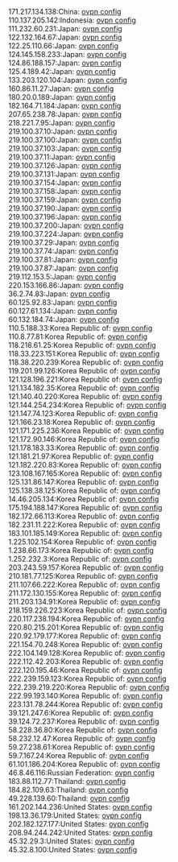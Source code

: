 171.217.134.138:China: [ovpn config](vpn/171_217_134_138.ovpn)  
110.137.205.142:Indonesia: [ovpn config](vpn/110_137_205_142.ovpn)  
111.232.60.231:Japan: [ovpn config](vpn/111_232_60_231.ovpn)  
122.132.164.67:Japan: [ovpn config](vpn/122_132_164_67.ovpn)  
122.25.110.66:Japan: [ovpn config](vpn/122_25_110_66.ovpn)  
124.145.158.233:Japan: [ovpn config](vpn/124_145_158_233.ovpn)  
124.86.188.157:Japan: [ovpn config](vpn/124_86_188_157.ovpn)  
125.4.189.42:Japan: [ovpn config](vpn/125_4_189_42.ovpn)  
133.203.120.104:Japan: [ovpn config](vpn/133_203_120_104.ovpn)  
160.86.11.27:Japan: [ovpn config](vpn/160_86_11_27.ovpn)  
180.20.0.189:Japan: [ovpn config](vpn/180_20_0_189.ovpn)  
182.164.71.184:Japan: [ovpn config](vpn/182_164_71_184.ovpn)  
207.65.238.78:Japan: [ovpn config](vpn/207_65_238_78.ovpn)  
218.221.7.95:Japan: [ovpn config](vpn/218_221_7_95.ovpn)  
219.100.37.10:Japan: [ovpn config](vpn/219_100_37_10.ovpn)  
219.100.37.100:Japan: [ovpn config](vpn/219_100_37_100.ovpn)  
219.100.37.103:Japan: [ovpn config](vpn/219_100_37_103.ovpn)  
219.100.37.11:Japan: [ovpn config](vpn/219_100_37_11.ovpn)  
219.100.37.126:Japan: [ovpn config](vpn/219_100_37_126.ovpn)  
219.100.37.131:Japan: [ovpn config](vpn/219_100_37_131.ovpn)  
219.100.37.154:Japan: [ovpn config](vpn/219_100_37_154.ovpn)  
219.100.37.158:Japan: [ovpn config](vpn/219_100_37_158.ovpn)  
219.100.37.159:Japan: [ovpn config](vpn/219_100_37_159.ovpn)  
219.100.37.190:Japan: [ovpn config](vpn/219_100_37_190.ovpn)  
219.100.37.196:Japan: [ovpn config](vpn/219_100_37_196.ovpn)  
219.100.37.200:Japan: [ovpn config](vpn/219_100_37_200.ovpn)  
219.100.37.224:Japan: [ovpn config](vpn/219_100_37_224.ovpn)  
219.100.37.29:Japan: [ovpn config](vpn/219_100_37_29.ovpn)  
219.100.37.74:Japan: [ovpn config](vpn/219_100_37_74.ovpn)  
219.100.37.81:Japan: [ovpn config](vpn/219_100_37_81.ovpn)  
219.100.37.87:Japan: [ovpn config](vpn/219_100_37_87.ovpn)  
219.112.153.5:Japan: [ovpn config](vpn/219_112_153_5.ovpn)  
220.153.166.86:Japan: [ovpn config](vpn/220_153_166_86.ovpn)  
36.2.74.83:Japan: [ovpn config](vpn/36_2_74_83.ovpn)  
60.125.92.83:Japan: [ovpn config](vpn/60_125_92_83.ovpn)  
60.127.61.134:Japan: [ovpn config](vpn/60_127_61_134.ovpn)  
60.132.184.74:Japan: [ovpn config](vpn/60_132_184_74.ovpn)  
110.5.188.33:Korea Republic of: [ovpn config](vpn/110_5_188_33.ovpn)  
110.8.77.81:Korea Republic of: [ovpn config](vpn/110_8_77_81.ovpn)  
118.218.61.25:Korea Republic of: [ovpn config](vpn/118_218_61_25.ovpn)  
118.33.223.151:Korea Republic of: [ovpn config](vpn/118_33_223_151.ovpn)  
118.38.220.239:Korea Republic of: [ovpn config](vpn/118_38_220_239.ovpn)  
119.201.99.126:Korea Republic of: [ovpn config](vpn/119_201_99_126.ovpn)  
121.128.196.221:Korea Republic of: [ovpn config](vpn/121_128_196_221.ovpn)  
121.134.182.35:Korea Republic of: [ovpn config](vpn/121_134_182_35.ovpn)  
121.140.40.220:Korea Republic of: [ovpn config](vpn/121_140_40_220.ovpn)  
121.144.254.234:Korea Republic of: [ovpn config](vpn/121_144_254_234.ovpn)  
121.147.74.123:Korea Republic of: [ovpn config](vpn/121_147_74_123.ovpn)  
121.166.23.18:Korea Republic of: [ovpn config](vpn/121_166_23_18.ovpn)  
121.171.225.236:Korea Republic of: [ovpn config](vpn/121_171_225_236.ovpn)  
121.172.90.146:Korea Republic of: [ovpn config](vpn/121_172_90_146.ovpn)  
121.178.183.33:Korea Republic of: [ovpn config](vpn/121_178_183_33.ovpn)  
121.181.21.97:Korea Republic of: [ovpn config](vpn/121_181_21_97.ovpn)  
121.182.220.83:Korea Republic of: [ovpn config](vpn/121_182_220_83.ovpn)  
123.108.167.165:Korea Republic of: [ovpn config](vpn/123_108_167_165.ovpn)  
125.131.86.147:Korea Republic of: [ovpn config](vpn/125_131_86_147.ovpn)  
125.138.38.125:Korea Republic of: [ovpn config](vpn/125_138_38_125.ovpn)  
14.46.205.134:Korea Republic of: [ovpn config](vpn/14_46_205_134.ovpn)  
175.194.188.147:Korea Republic of: [ovpn config](vpn/175_194_188_147.ovpn)  
182.172.66.113:Korea Republic of: [ovpn config](vpn/182_172_66_113.ovpn)  
182.231.11.222:Korea Republic of: [ovpn config](vpn/182_231_11_222.ovpn)  
183.101.185.149:Korea Republic of: [ovpn config](vpn/183_101_185_149.ovpn)  
1.225.102.154:Korea Republic of: [ovpn config](vpn/1_225_102_154.ovpn)  
1.238.66.173:Korea Republic of: [ovpn config](vpn/1_238_66_173.ovpn)  
1.252.232.3:Korea Republic of: [ovpn config](vpn/1_252_232_3.ovpn)  
203.243.59.157:Korea Republic of: [ovpn config](vpn/203_243_59_157.ovpn)  
210.181.77.125:Korea Republic of: [ovpn config](vpn/210_181_77_125.ovpn)  
211.107.66.222:Korea Republic of: [ovpn config](vpn/211_107_66_222.ovpn)  
211.172.130.155:Korea Republic of: [ovpn config](vpn/211_172_130_155.ovpn)  
211.203.134.91:Korea Republic of: [ovpn config](vpn/211_203_134_91.ovpn)  
218.159.226.223:Korea Republic of: [ovpn config](vpn/218_159_226_223.ovpn)  
220.117.238.194:Korea Republic of: [ovpn config](vpn/220_117_238_194.ovpn)  
220.80.215.201:Korea Republic of: [ovpn config](vpn/220_80_215_201.ovpn)  
220.92.179.177:Korea Republic of: [ovpn config](vpn/220_92_179_177.ovpn)  
221.154.70.248:Korea Republic of: [ovpn config](vpn/221_154_70_248.ovpn)  
222.104.149.128:Korea Republic of: [ovpn config](vpn/222_104_149_128.ovpn)  
222.112.42.203:Korea Republic of: [ovpn config](vpn/222_112_42_203.ovpn)  
222.120.195.46:Korea Republic of: [ovpn config](vpn/222_120_195_46.ovpn)  
222.239.159.123:Korea Republic of: [ovpn config](vpn/222_239_159_123.ovpn)  
222.239.219.220:Korea Republic of: [ovpn config](vpn/222_239_219_220.ovpn)  
222.99.193.140:Korea Republic of: [ovpn config](vpn/222_99_193_140.ovpn)  
223.131.78.244:Korea Republic of: [ovpn config](vpn/223_131_78_244.ovpn)  
39.121.247.6:Korea Republic of: [ovpn config](vpn/39_121_247_6.ovpn)  
39.124.72.237:Korea Republic of: [ovpn config](vpn/39_124_72_237.ovpn)  
58.228.36.80:Korea Republic of: [ovpn config](vpn/58_228_36_80.ovpn)  
58.232.12.47:Korea Republic of: [ovpn config](vpn/58_232_12_47.ovpn)  
59.27.238.61:Korea Republic of: [ovpn config](vpn/59_27_238_61.ovpn)  
59.7.167.24:Korea Republic of: [ovpn config](vpn/59_7_167_24.ovpn)  
61.101.186.204:Korea Republic of: [ovpn config](vpn/61_101_186_204.ovpn)  
46.8.46.116:Russian Federation: [ovpn config](vpn/46_8_46_116.ovpn)  
183.88.112.77:Thailand: [ovpn config](vpn/183_88_112_77.ovpn)  
184.82.109.63:Thailand: [ovpn config](vpn/184_82_109_63.ovpn)  
49.228.139.60:Thailand: [ovpn config](vpn/49_228_139_60.ovpn)  
161.202.144.236:United States: [ovpn config](vpn/161_202_144_236.ovpn)  
198.13.36.179:United States: [ovpn config](vpn/198_13_36_179.ovpn)  
202.182.127.177:United States: [ovpn config](vpn/202_182_127_177.ovpn)  
208.94.244.242:United States: [ovpn config](vpn/208_94_244_242.ovpn)  
45.32.29.3:United States: [ovpn config](vpn/45_32_29_3.ovpn)  
45.32.8.100:United States: [ovpn config](vpn/45_32_8_100.ovpn)  
